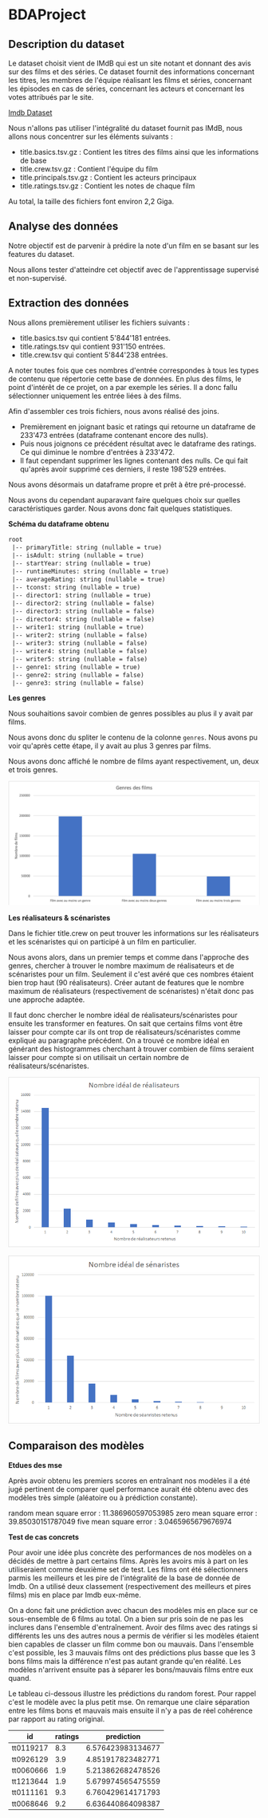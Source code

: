 # BDAProject

## Description du dataset

Le dataset choisit vient de IMdB qui est un site notant et donnant des avis sur
des films et des séries. Ce dataset fournit des informations concernant les titres, les membres de l'équipe réalisant les films et
séries, concernant les épisodes en cas de séries, concernant les acteurs et concernant les votes attribués par le
site.

[Imdb Dataset](https://www.imdb.com/interfaces/)

Nous n'allons pas utiliser l'intégralité du dataset fournit pas IMdB, nous allons nous concentrer sur les éléments suivants :

* title.basics.tsv.gz : Contient les titres des films ainsi que les informations de base
* title.crew.tsv.gz : Contient l'équipe du film
* title.principals.tsv.gz : Contient les acteurs principaux
* title.ratings.tsv.gz : Contient les notes de chaque film

Au total, la taille des fichiers font environ 2,2 Giga.

## Analyse des données

Notre objectif est de parvenir à prédire la note d'un film en se basant sur les features du dataset.

Nous allons tester d'atteindre cet objectif avec de l'apprentissage supervisé et non-supervisé.

## Extraction des données

Nous allons premièrement utiliser les fichiers suivants :

* title.basics.tsv qui contient 5'844'181 entrées.
* title.ratings.tsv qui contient 931'150 entrées.
* title.crew.tsv qui contient 5'844'238 entrées.

A noter toutes fois que ces nombres d'entrée correspondes à tous les types de contenu que répertorie cette base de données. En plus des films, le point d'intérêt de ce projet, on a par exemple les séries. Il a donc fallu sélectionner uniquement les entrée liées à des films.

Afin d'assembler ces trois fichiers, nous avons réalisé des joins.

- Premièrement en joignant basic et ratings qui retourne un dataframe de 233'473 entrées (dataframe contenant encore des nulls).
- Puis nous joignons ce précédent résultat avec le dataframe des ratings. Ce qui diminue le nombre d'entrées à 233'472.
- Il faut cependant supprimer les lignes contenant des nulls. Ce qui fait qu'après avoir supprimé ces derniers, il reste 198'529 entrées.

Nous avons désormais un dataframe propre et prêt à être pré-processé.

Nous avons du cependant auparavant faire quelques choix sur quelles caractéristiques garder. Nous avons donc fait quelques statistiques. 

__Schéma du dataframe obtenu__

```
root
 |-- primaryTitle: string (nullable = true)
 |-- isAdult: string (nullable = true)
 |-- startYear: string (nullable = true)
 |-- runtimeMinutes: string (nullable = true)
 |-- averageRating: string (nullable = true)
 |-- tconst: string (nullable = true)
 |-- director1: string (nullable = true)
 |-- director2: string (nullable = false)
 |-- director3: string (nullable = false)
 |-- director4: string (nullable = false)
 |-- writer1: string (nullable = true)
 |-- writer2: string (nullable = false)
 |-- writer3: string (nullable = false)
 |-- writer4: string (nullable = false)
 |-- writer5: string (nullable = false)
 |-- genre1: string (nullable = true)
 |-- genre2: string (nullable = false)
 |-- genre3: string (nullable = false)
```

__Les genres__

Nous souhaitions savoir combien de genres possibles au plus il y avait par films.

Nous avons donc du spliter le contenu de la colonne `genres`. Nous avons pu voir qu'après cette étape, il y avait au plus 3 genres par films. 

Nous avons donc affiché le nombre de films ayant respectivement, un, deux et trois genres.

![](images/number_of_gender.png)

__Les réalisateurs & scénaristes__

Dans le fichier title.crew on peut trouver les informations sur les réalisateurs et les scénaristes qui on participé à un film en particulier. 

Nous avons alors, dans un premier temps et comme dans l'approche des genres, chercher à trouver le nombre maximum de réalisateurs et de scénaristes pour un film. Seulement il c'est avéré que ces nombres étaient bien trop haut (90 réalisateurs). Créer autant de features que le nombre maximum de réalisateurs (respectivement de scénaristes) n'était donc pas une approche adaptée.

Il faut donc chercher le nombre idéal de réalisateurs/scénaristes pour ensuite les transformer en features. On sait que certains films vont être laisser pour compte car ils ont trop de réalisateurs/scénaristes comme expliqué au paragraphe précédent. On a trouvé ce nombre idéal en générant des histogrammes cherchant à trouver combien de films seraient laisser pour compte si on utilisait un certain nombre de réalisateurs/scénaristes.

![](images/directors.png)

![](images/writers.png)

## Comparaison des modèles 

__Etdues des mse__

Après avoir obtenu les premiers scores en entraînant nos modèles il a été jugé pertinent de comparer quel performance aurait été obtenu avec des modèles très simple (aléatoire ou à prédiction constante). 

random mean square error : 11.386960597053985
zero mean square error : 39.85030151787049
five mean square error : 3.0465965679676974


__Test de cas concrets__

Pour avoir une idée plus concrète des performances de nos modèles on a décidés de mettre à part certains films. Après les avoirs mis à part on les utiliseraient comme deuxième set de test. Les films ont été sélectionners parmis les meilleurs et les pire de l'intégralité de la base de donnée de Imdb. On a utilisé deux classement (respectivement des meilleurs et pires films) mis en place par Imdb eux-même.

On a donc fait une prédiction avec chacun des modèles mis en place sur ce sous-ensemble de 6 films au total. On a bien sur pris soin de ne pas les inclures dans l'ensemble d'entraînement. Avoir des films avec des ratings si différents les uns des autres nous a permis de vérifier si les modèles étaient bien capables de classer un film comme bon ou mauvais. Dans l'ensemble c'est possible, les 3 mauvais films ont des prédictions plus basse que les 3 bons films mais la différence n'est pas autant grande qu'en réalité. Les modèles n'arrivent ensuite pas à séparer les bons/mauvais films entre eux quand. 

Le tableau ci-dessous illustre les prédictions du random forest. Pour rappel c'est le modèle avec la plus petit mse. On remarque une claire séparation entre les films bons et mauvais mais ensuite il n'y a pas de réel cohérence par rapport au rating original. 

|id       |ratings|prediction       |
|---------|-------|-----------------|
|tt0119217|8.3    |6.576423983134677|
|tt0926129|3.9    |4.851917823482771|
|tt0060666|1.9    |5.213862682478526|
|tt1213644|1.9    |5.679974565475559|
|tt0111161|9.3    |6.760429614171793|
|tt0068646|9.2    |6.636440864098387|




